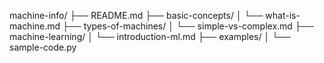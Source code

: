 machine-info/
├── README.md
├── basic-concepts/
│   └── what-is-machine.md
├── types-of-machines/
│   └── simple-vs-complex.md
├── machine-learning/
│   └── introduction-ml.md
├── examples/
│   └── sample-code.py
